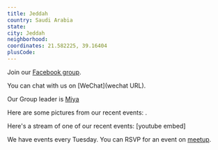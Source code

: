 ```yaml
---
title: Jeddah
country: Saudi Arabia
state: 
city: Jeddah
neighborhood: 
coordinates: 21.582225, 39.16404
plusCode:
---
```

Join our [Facebook group](https://www.facebook.com/groups/freecodecamp.jeddah).

You can chat with us on [WeChat](wechat URL).

Our Group leader is [Miya](freecodecamp.org/miya)

Here are some pictures from our recent events:
![]().

Here's a stream of one of our recent events:
[youtube embed]

We have events every Tuesday. You can RSVP for an event on [meetup](meetupurl).
